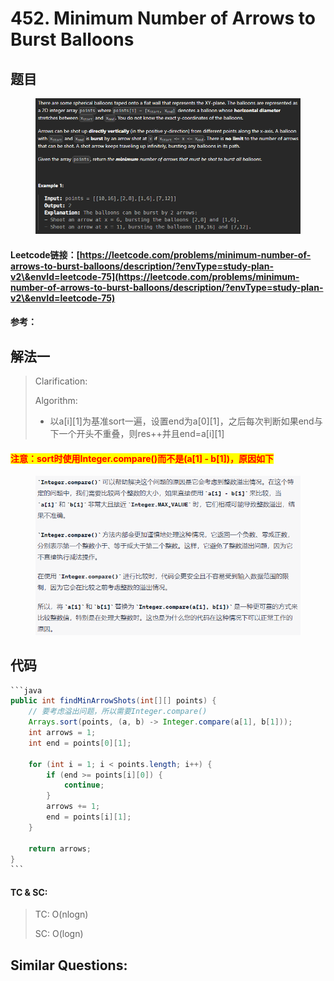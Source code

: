 # 452. Minimum Number of Arrows to Burst Balloons

## 题目

<figure><img src=".gitbook/assets/image (1).png" alt=""><figcaption></figcaption></figure>

#### Leetcode链接：[https://leetcode.com/problems/minimum-number-of-arrows-to-burst-balloons/description/?envType=study-plan-v2\&envId=leetcode-75](https://leetcode.com/problems/minimum-number-of-arrows-to-burst-balloons/description/?envType=study-plan-v2\&envId=leetcode-75)

#### 参考：

## 解法一

> Clarification:&#x20;
>
> Algorithm:&#x20;
>
> * 以a\[i]\[1]为基准sort一遍，设置end为a\[0]\[1]，之后每次判断如果end与下一个开头不重叠，则res++并且end=a\[i]\[1]

#### <mark style="color:red;">注意：sort时使用Integer.compare()而不是(a\[1] - b\[1])，原因如下</mark>

<figure><img src=".gitbook/assets/image (2).png" alt=""><figcaption></figcaption></figure>

## 代码

````java
```java
public int findMinArrowShots(int[][] points) {
    // 要考虑溢出问题，所以需要Integer.compare()
    Arrays.sort(points, (a, b) -> Integer.compare(a[1], b[1]));
    int arrows = 1;
    int end = points[0][1];

    for (int i = 1; i < points.length; i++) {
        if (end >= points[i][0]) {
            continue;
        }
        arrows += 1;
        end = points[i][1];
    }

    return arrows;
}
```
````

#### TC & SC:&#x20;

> TC: O(nlogn)
>
> SC: O(logn)

## **Similar Questions:**&#x20;
